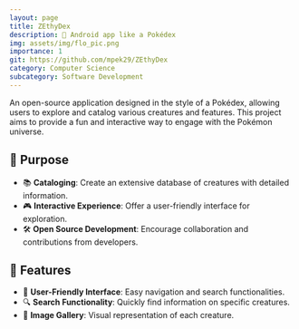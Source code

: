```yaml
---
layout: page
title: ZEthyDex
description: 📱 Android app like a Pokédex
img: assets/img/flo_pic.png
importance: 1
git: https://github.com/mpek29/ZEthyDex
category: Computer Science
subcategory: Software Development
---
```



An open-source application designed in the style of a Pokédex, allowing users to explore and catalog various creatures and features. This project aims to provide a fun and interactive way to engage with the Pokémon universe.

## 🎯 Purpose

- 📚 **Cataloging**: Create an extensive database of creatures with detailed information.
- 🎮 **Interactive Experience**: Offer a user-friendly interface for exploration.
- 🛠️ **Open Source Development**: Encourage collaboration and contributions from developers.

## 📝 Features

- 🌟 **User-Friendly Interface**: Easy navigation and search functionalities.
- 🔍 **Search Functionality**: Quickly find information on specific creatures.
- 📸 **Image Gallery**: Visual representation of each creature.

